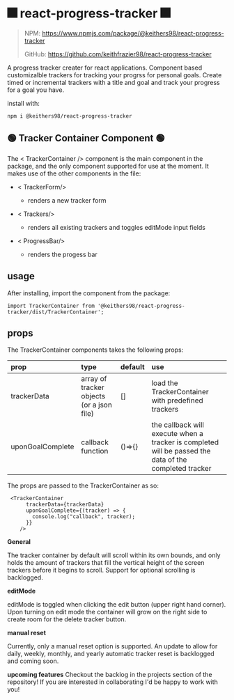 # 🎆 react-progress-tracker 🎆

> NPM: https://www.npmjs.com/package/@keithers98/react-progress-tracker
>
> GitHub: https://github.com/keithfrazier98/react-progress-tracker

A progress tracker creater for react applications. Component based customizalble trackers for tracking your progrss for personal goals. Create timed or incremental trackers with a title and goal and track your progress for a goal you have.


install with:

`npm i @keithers98/react-progress-tracker`

## 🟢 Tracker Container Component 🟢

The < TrackerContainer /> component is the main component in the package, and the only component supported for use at the moment. It makes use of the other components in the file:

- < TrackerForm/>

  - renders a new tracker form

- < Trackers/>

  - renders all existing trackers and toggles editMode input fields

- < ProgressBar/>
  - renders the progess bar

## usage

After installing, import the component from the package:

`import TrackerContainer from '@keithers98/react-progress-tracker/dist/TrackerContainer';`

## props

The TrackerContainer components takes the following props:

| prop             | type                                      | default|use                                                           |
| :--------------- | :---------------------------------------- | :------| :------------------------------------------------------------ |
| trackerData      | array of tracker objects (or a json file) | [] |load the TrackerContainer with predefined trackers            |
| uponGoalComplete | callback function  | ()=>{}                       | the callback will execute when a tracker is completed will be passed the data of the completed tracker |

The props are passed to the TrackerContainer as so:

```
 <TrackerContainer
      trackerData={trackerData}
      uponGoalComplete={(tracker) => {
        console.log("callback", tracker);
      }}
    /> 
```
    

**General**

The tracker container by default will scroll within its own bounds, and only holds the amount of trackers that fill the vertical height of the screen trackers before it begins to scroll. Support for optional scrolling is backlogged.

**editMode**

editMode is toggled when clicking the edit button (upper right hand corner). Upon turning on edit mode the container will grow on the right side to create room for the delete tracker button.

**manual reset**

Currently, only a manual reset option is supported. An update to allow for daily, weekly, monthly, and yearly automatic tracker reset is backlogged and coming soon.

**upcoming features**
Checkout the backlog in the projects section of the repository! If you are interested in collaborating I'd be happy to work with you!

